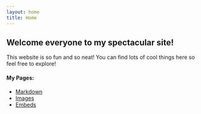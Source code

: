 ```yaml
---
layout: home
title: Home
---
```


## Welcome everyone to my spectacular site!
This website is so fun and so neat! You can find lots of cool things here so feel free to explore!

#### My Pages:

- [Markdown](02-markdown-examples)
- [Images](03-images-examples)
- [Embeds](04-embeds-examples)
